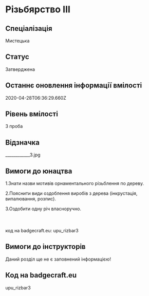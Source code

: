 # Різьбярство ІІІ

## Спеціалізація

Мистецька

## Статус

Затверджена

## Останнє оновлення інформації вмілості

2020-04-28T06:36:29.660Z

## Рівень вмілості

3 проба

## Відзначка

____________3.jpg

## Вимоги до юнацтва

<p>1.Знати назви мотивів орнаментального різьблення по
дереву.</p>

<p>2.Пояснити види оздоблення виробів з дерева (інкрус­тація,
випалювання, розпис).</p>

3.Оздобити одну річ
власноручно.<br><br><br><br>код на badgecraft.eu: upu_rizbar3<br>

## Вимоги до інструкторів

Даний розділ ще не є заповнений інформацією!

## Код на badgecraft.eu

upu_rizbar3